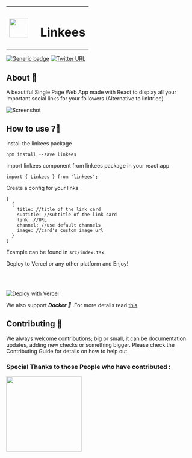 <table>
<tr >
    <th><img src="https://s3.us-east-2.amazonaws.com/fueler.io-images/fueler-creatons/ZO3GUmNNWMJL8vuRQMQIDs7ConJCktJOOo0xTjgr.png" width="50px" height="50px" style="display:inline-block; "/></th>
    <th><h1>&ensp;Linkees</h1></th>
</tr>
</table>

[![Generic badge](https://img.shields.io/badge/BUILD-Success-<COLOR>.svg?logo=github)](https://vercel.com/heysagnik/bio/deployments) [![Twitter URL](https://img.shields.io/twitter/url/https/twitter.com/heysagnik.svg?style=social&label=Follow%20%40heysagnik)](https://twitter.com/heysagnik)

## About 🎯

A beautiful Single Page Web App made with React to display all your important social links for your followers (Alternative to linktr.ee).

![Screenshot](https://api.microlink.io/?url=https://heysagnik.vercel.app&screenshot=true&meta=false&embed=screenshot.url&waitForTimeout=1500&type=jpeg&overlay.browser=dark&overlay.background=linear-gradient%28225deg%2C+%23FF057C+0%25%2C+%238D0B93+50%25%2C+%23321575+100%25%29)

## How to use ?🤔

install the linkees package

```
npm install --save linkees
```

import linkees component from linkees package in your react app

```
import { Linkees } from 'linkees';
```

Create a config for your links

```
[
  {
    title: //title of the link card
    subtitle: //subtitle of the link card
    link: //URL
    channel: //use default channels
    image: //card's custom image url
  }
]
```

Example can be found in `src/index.tsx`

Deploy to Vercel or any other platform and Enjoy!

<br>

<br>

[![Deploy with Vercel](https://vercel.com/button)](https://vercel.com/new/git/external?repository-url=https%3A%2F%2Fgithub.com%2Fheysagnik%2FLinkees)

We also support ***Docker 🐳*** .For more details read [this](https://github.com/heysagnik/Linkees/blob/d15c73b40e140249aa58e7354b80e1ae7508ef9f/docker.md). 

## Contributing 📝
We always welcome contributions; big or small, it can be documentation updates, adding new checks or something bigger. Please check the Contributing Guide for details on how to help out.

### Special Thanks to those People who have contributed :

<img width="200" src="https://contrib.rocks/image?repo=heysagnik/Linkees" />
